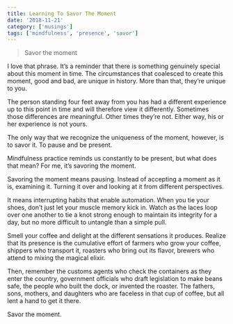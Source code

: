 ```yaml
---
title: Learning To Savor The Moment
date: '2018-11-21'
category: ['musings']
tags: ['mindfulness', 'presence', 'savor']
---
```


> Savor the moment

I love that phrase. It’s a reminder that there is something genuinely special about this moment in time. The circumstances that coalesced to create this moment, good and bad, are unique in history. More than that, they’re unique to you.

The person standing four feet away from you has had a different experience up to this point in time and will therefore view it differently. Sometimes those differences are meaningful. Other times they’re not. Either way, his or her experience is not yours.

The only way that we recognize the uniqueness of the moment, however, is to savor it. To pause and be present.

Mindfulness practice reminds us constantly to be present, but what does that mean? For me, it’s savoring the moment.

Savoring the moment means pausing. Instead of accepting a moment as it is, examining it. Turning it over and looking at it from different perspectives.

It means interrupting habits that enable automation. When you tie your shoes, don’t just let your muscle memory kick in. Watch as the laces loop over one another to tie a knot strong enough to maintain its integrity for a day, but no more difficult to untangle than a simple pull.

Smell your coffee and delight at the different sensations it produces. Realize that its presence is the cumulative effort of farmers who grow your coffee, shippers who transport it, roasters who bring out its flavor, brewers who attend to mixing the magical elixir.

Then, remember the customs agents who check the containers as they enter the country, government officials who draft legislation to make beans safe, the people who built the dock, or invented the roaster. The fathers, sons, mothers, and daughters who are faceless in that cup of coffee, but all lent a hand to get it there.

Savor the moment.

